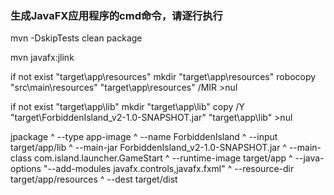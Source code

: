 ### 生成JavaFX应用程序的cmd命令，请逐行执行
mvn -DskipTests clean package 

mvn javafx:jlink

if not exist "target\app\resources" mkdir "target\app\resources"
robocopy "src\main\resources" "target\app\resources" /MIR >nul

if not exist "target\app\lib" mkdir "target\app\lib"
copy /Y "target\ForbiddenIsland_v2-1.0-SNAPSHOT.jar" "target\app\lib\" >nul 

jpackage ^
  --type app-image ^
  --name ForbiddenIsland ^
  --input target/app/lib ^
  --main-jar ForbiddenIsland_v2-1.0-SNAPSHOT.jar ^
  --main-class com.island.launcher.GameStart ^
  --runtime-image target/app ^
  --java-options "--add-modules javafx.controls,javafx.fxml" ^
  --resource-dir target/app/resources ^
  --dest target/dist

